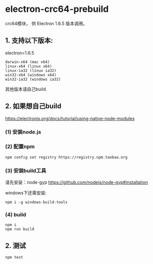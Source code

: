 # electron-crc64-prebuild

crc64模块， 供 Electron 1.6.5 版本调用。

## 1. 支持以下版本:

electron=1.6.5

```
darwin-x64 (mac x64)
linux-x64 (linux x64)
linux-ia32 (linux ia32)
win32-x64 (windows x64)
win32-ia32 (windows ia32)
```

其他版本请自己build.

## 2. 如果想自己build

https://electronjs.org/docs/tutorial/using-native-node-modules

### (1) 安装node.js

### (2) 配置npm
```
npm config set registry https://registry.npm.taobao.org
```

### (3) 安装build工具
请先安装：node-gyp https://github.com/nodejs/node-gyp#installation

windows下还需安装:
```
npm i -g windows-build-tools
```

### (4) build
```
npm i
npm run build
```

## 2. 测试

```
npm test
```
